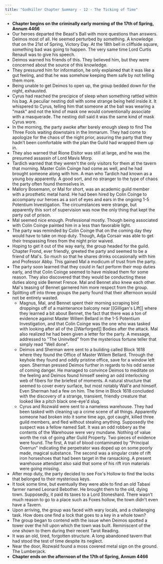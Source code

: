 ```yaml
---
title: "Godkiller Chapter Summary - 12 - The Ticking of Time"
---
```

 - **Chapter begins on the criminally early morning of the 17th of Spring, Annum 4466**
 - Our heroes departed the Beast's Ball with more questions than answers. Deimos most of all. He seemed perturbed by something. A knowledge that on the 21st of Spring, Victory Day. At the 18th bell in cliffside square, something bad was going to happen. The very same time Lord Curtis Renaull was to give his speech.
 - Deimos warned his friends of this. They believed him, but they were concerned about the source of this knowledge. 
 - They pressured him for information, he only explained that it was like a gut feeling, and that he was somehow keeping them safe by not telling them more.
 - Being unable to get Deimos to open up, the group bedded down for the night, exhausted.
 - Cyrus had reached the precipice of sleep when something rattled within his bag. A peculiar nesting doll with some strange being held inside it. It whispered to Cyrus, telling him that someone at the ball was wearing a "mask" and not the kind of mask one would conventionally associate with a masquerade. The nesting doll said it was the same kind of mask Cyrus wore.
 - In the morning, the party awoke after barely enough sleep to find The Three Fools waiting downstairs in the Immarum. They had come to apologize for the chaos of the night prior, assuring the party that they hadn't been comfortable with the plan the Guild had wrapped them up in.
 - They also warned that Rione Elsitor was still at large, and he was the presumed assassin of Lord Mavis Morp.
 - Tardich warned that they weren't the only visitors for them at the tavern that morning. Master Colin Coinge had come as well, and he had brought someone along with him. A man who Tardich had known as a young boy apparently. A good sort, and no stranger to the type of chaos the party often found themselves in.
 - Mallory Bosemann, or Mal for short, was an academic guild member with a prosthetic metal hand. He had been hired by Colin Coinge to accompany our heroes as a sort of eyes and ears in the ongoing 1-5 Potentium Investigation. The circumstances were strange, but apparently this sort of supervision was now the only thing that kept the party out of prison.
 - Mal seemed nice enough. Professional mostly. Though being associated with Colin Coinge painted him in a less than favorable light.
 - The party was reminded by Colin Coinge that on the coming day they would have to take on mop duty. Though, Adja Corsair was able to get their trespassing fines from the night prior waived. 
 - Hoping to get it out of the way early, the group headed for the guild. Chapter Frond, ever friendly, greeted the party and seemed to be a friend of Mal's. So much so that he shares drinks occasionally with him and Professor Abby. This gained Mal a modicum of trust from the party.
 - The party soon learned that they could in fact perform their mop duties early, and that Colin Coinge seemed to have mislead them for some reason. They also discovered that they would be conducting these duties along side Bennet Frence. Mal and Bennet also knew each other. Mal's teasing of Bennet garnered him more respect from the group.
 - Splitting off into three groups the party found that their afternoon would not be entirely wasted.
	 - Magnus, Mal, and Bennet spent their morning scraping bird droppings off of a maintenance balcony near [[Gilligan's Lift]] where they learned a bit about Bennet, the fact that there was a ton of evidence against Master Willem Bellard in the 1-5 Potentium Investigation, and that Colin Coinge was the one who was tasked with looking after all of the [[Warforged]] Bodies after the attack. Mal also realized he had been given a letter for the party. A message, addressed to "The Uninvited" from the mysterious fortune teller that simply read "Well done".
	 - Deimos and Sherman were sent to a building called Block 1618 where they found the Office of Master Willem Bellard. Through the keyhole they found and oddly pristine office, save for a window left open. Sherman pressed Deimos further in regards to his odd sense of coming danger. He managed to convince Deimos to meditate on the feeling and Deimos found himself seeing an odd interlocking web of fibers for the briefest of moments. A natural structure that seemed to cover every surface, but most notably Wall'e and himself. Even Sherman had a few on him. The time in Block 1618 concluded with the discovery of a strange, transient, friendly creature that looked like a pitch black one-eye'd slug.
	 - Cyrus and Rozwald were sent to a nameless warehouse. They had been tasked with cleaning up a crime scene of all things. Apparently someone had broken into it some time ago, got caught, killed three guild members, and fled without stealing anything. Supposedly the suspect was a fellow named Salt. It was an odd robbery as the contents of the Warehouse were very mundane. Nothing of value worth the risk of going after Guild Property. Two pieces of evidence were found. The first, A trail of blood contaminated by "Principal Overrun" indicating the perpetrator was doped up on some poorly made, magical substance. The second was a singular crate of rift iron horseshoes that had been target in the ransacking. A present warehouse attendant also said that some of his rift iron materials were going missing.
 - After mop duty, the party decided to see Fox's Hollow to find the locks that belonged to their mysterious keys.
 - It took some time, but eventually they were able to find an old Tabaxi farmer named Leonard Bebother. He brought them to the old, dying town. Supposedly, it paid its taxes to a Lord Stoneshard. There wasn't much reason to go to a place such as Foxes hollow, the town didn't even have a Tavern.
 - Upon arriving, the group was faced with wary locals, and a challenging task. How does one find a lock that goes to a key in a whole town?
 - The group began to contend with the issue when Deimos spotted a tower over the hill upon which the town was built. Reminiscent of the one shown to them during their recent Tarot Reading.
 - It was an old, tired, forgotten structure. A long abandoned tavern that had stood the test of time despite its neglect.
 - Near the door, Rozwald found a moss covered metal sign on the ground. The Lumberjack.
 - **Chapter ends on the afternoon of the 17th of Spring, Annum 4466**